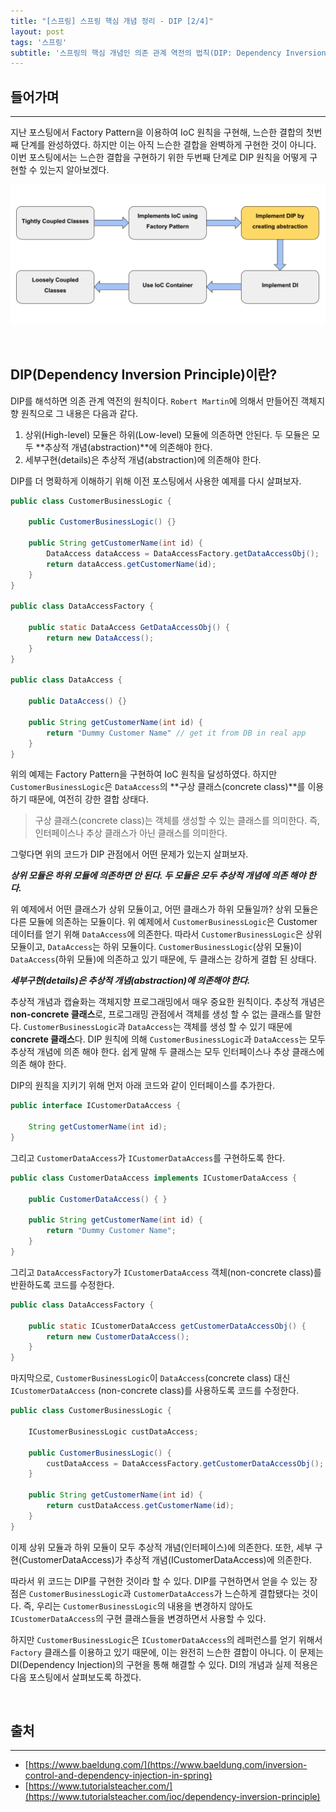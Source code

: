 ```yaml
---
title: "[스프링] 스프링 핵심 개념 정리 - DIP [2/4]"
layout: post
tags: '스프링'
subtitle: '스프링의 핵심 개념인 의존 관계 역전의 법칙(DIP: Dependency Inversion Principle)을 학습한다.'
---
```


## 들어가며
---
지난 포스팅에서 Factory Pattern을 이용하여 IoC 원칙을 구현해, 느슨한 결합의 첫번째 단계를 완성하였다. 하지만 이는 아직 느슨한 결합을 완벽하게 구현한 것이 아니다. 이번 포스팅에서는 느슨한 결합을 구현하기 위한 두번째 단계로 DIP 원칙을 어떻게 구현할 수 있는지 알아보겠다.

![get-loosely-coupled-class](/images/spring-dip-1.png)

&nbsp;
## DIP(Dependency Inversion Principle)이란?
DIP를 해석하면 의존 관계 역전의 원칙이다. `Robert Martin`에 의해서 만들어진 객체지향 원칙으로 그 내용은 다음과 같다.

1. 상위(High-level) 모듈은 하위(Low-level) 모듈에 의존하면 안된다. 두 모듈은 모두 **추상적 개념(abstraction)**에 의존해야 한다.
2. 세부구현(details)은 추상적 개념(abstraction)에 의존해야 한다.

DIP를 더 명확하게 이해하기 위해 이전 포스팅에서 사용한 예제를 다시 살펴보자.

```java
public class CustomerBusinessLogic {
    
    public CustomerBusinessLogic() {}

    public String getCustomerName(int id) {
        DataAccess dataAccess = DataAccessFactory.getDataAccessObj();
        return dataAccess.getCustomerName(id);
    }
}

public class DataAccessFactory {

    public static DataAccess GetDataAccessObj() {
        return new DataAccess();
    }
}

public class DataAccess {
    
    public DataAccess() {}

    public String getCustomerName(int id) {
        return "Dummy Customer Name" // get it from DB in real app
    }
}
```

위의 예제는 Factory Pattern을 구현하여 IoC 원칙을 달성하였다. 하지만 `CustomerBusinessLogic`은 `DataAccess`의 **구상 클래스(concrete class)**를 이용하기 때문에, 여전히 강한 결합 상태다.

> 구상 클래스(concrete class)는 객체를 생성할 수 있는 클래스를 의미한다. 즉, 인터페이스나 추상 클래스가 아닌 클래스를 의미한다.

그렇다면 위의 코드가 DIP 관점에서 어떤 문제가 있는지 살펴보자.

***상위 모듈은 하위 모듈에 의존하면 안 된다. 두 모듈은 모두 추상적 개념에 의존 해야 한다.***

위 예제에서 어떤 클래스가 상위 모듈이고, 어떤 클래스가 하위 모듈일까? 상위 모듈은 다른 모듈에 의존하는 모듈이다. 위 예제에서 `CustomerBusinessLogic`은 Customer 데이터를 얻기 위해 `DataAccess`에 의존한다. 따라서 `CustomerBusinessLogic`은 상위 모듈이고, `DataAccess`는 하위 모듈이다. `CustomerBusinessLogic`(상위 모듈)이 `DataAccess`(하위 모듈)에 의존하고 있기 때문에, 두 클래스는 강하게 결합 된 상태다.

***세부구현(details)은 추상적 개념(abstraction)에 의존해야 한다.*** 

추상적 개념과 캡슐화는 객체지향 프로그래밍에서 매우 중요한 원칙이다. 추상적 개념은 **non-concrete 클래스**로, 프로그래밍 관점에서 객체를 생성 할 수 없는 클래스를 말한다. `CustomerBusinessLogic`과 `DataAccess`는 객체를 생성 할 수 있기 때문에 **concrete 클래스**다. DIP 원칙에 의해 `CustomerBusinessLogic`과 `DataAccess`는 모두 추상적 개념에 의존 해야 한다. 쉽게 말해 두 클래스는 모두 인터페이스나 추상 클래스에 의존 해야 한다.

DIP의 원칙을 지키기 위해 먼저 아래 코드와 같이 인터페이스를 추가한다.

```java
public interface ICustomerDataAccess {

    String getCustomerName(int id);
}
```

그리고 `CustomerDataAccess`가 `ICustomerDataAccess`를 구현하도록 한다.

```java
public class CustomerDataAccess implements ICustomerDataAccess {
    
    public CustomerDataAccess() { }

    public String getCustomerName(int id) {
        return "Dummy Customer Name";
    }
}
```

그리고 `DataAccessFactory`가 `ICustomerDataAccess` 객체(non-concrete class)를 반환하도록 코드를 수정한다.

```java
public class DataAccessFactory {

    public static ICustomerDataAccess getCustomerDataAccessObj() {
        return new CustomerDataAccess();
    }
}
```

마지막으로, `CustomerBusinessLogic`이 `DataAccess`(concrete class) 대신 `ICustomerDataAccess` (non-concrete class)를 사용하도록 코드를 수정한다.

```java
public class CustomerBusinessLogic {

    ICustomerBusinessLogic custDataAccess;

    public CustomerBusinessLogic() {
        custDataAccess = DataAccessFactory.getCustomerDataAccessObj();
    }

    public String getCustomerName(int id) {
        return custDataAccess.getCustomerName(id);
    }
}
```

이제 상위 모듈과 하위 모듈이 모두 추상적 개념(인터페이스)에 의존한다. 또한, 세부 구현(CustomerDataAccess)가 추상적 개념(ICustomerDataAccess)에 의존한다.

따라서 위 코드는 DIP를 구현한 것이라 할 수 있다. DIP를 구현하면서 얻을 수 있는 장점은 `CustomerBusinessLogic`과 `CustomerDataAccess`가 느슨하게 결합됐다는 것이다. 즉, 우리는 `CustomerBusinessLogic`의 내용을 변경하지 않아도 `ICustomerDataAccess`의 구현 클래스들을 변경하면서 사용할 수 있다.

하지만 `CustomerBusinessLogic`은 `ICustomerDataAccess`의 레퍼런스를 얻기 위해서 `Factory` 클래스를 이용하고 있기 때문에, 이는 완전히 느슨한 결합이 아니다. 이 문제는 DI(Dependency Injection)의 구현을 통해 해결할 수 있다. DI의 개념과 실제 적용은 다음 포스팅에서 살펴보도록 하겠다.


&nbsp;
## 출처
---
- [https://www.baeldung.com/](https://www.baeldung.com/inversion-control-and-dependency-injection-in-spring)
- [https://www.tutorialsteacher.com/](https://www.tutorialsteacher.com/ioc/dependency-inversion-principle)
